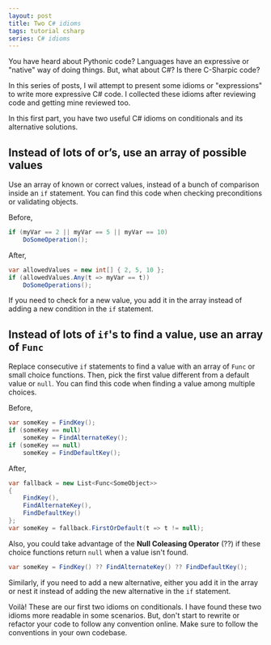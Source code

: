 ```yaml
---
layout: post
title: Two C# idioms
tags: tutorial csharp
series: C# idioms
---
```


You have heard about Pythonic code? Languages have an expressive or "native" way of doing things. But, what about C#? Is there C-Sharpic code?

In this series of posts, I wil attempt to present some idioms or "expressions" to write more expressive C# code. I collected these idioms after reviewing code and getting mine reviewed too.

In this first part, you have two useful C# idioms on conditionals and its alternative solutions.

## Instead of lots of or’s, use an array of possible values

Use an array of known or correct values, instead of a bunch of comparison inside an `if` statement. You can find this code when checking preconditions or validating objects.

Before,

```csharp
if (myVar == 2 || myVar == 5 || myVar == 10)
    DoSomeOperation();
```

After,

```csharp
var allowedValues = new int[] { 2, 5, 10 };
if (allowedValues.Any(t => myVar == t))
    DoSomeOperations();
```

If you need to check for a new value, you add it in the array instead of adding a new condition in the `if` statement.

## Instead of lots of `if`'s to find a value, use an array of `Func`

Replace consecutive `if` statements to find a value with an array of `Func` or small choice functions. Then, pick the first value different from a default value or `null`. You can find this code when finding a value among multiple choices.

Before,

```csharp
var someKey = FindKey();
if (someKey == null)
    someKey = FindAlternateKey();
if (someKey == null)
    someKey = FindDefaultKey();
```

After,

```csharp
var fallback = new List<Func<SomeObject>>
{
    FindKey(),
    FindAlternateKey(),
    FindDefaultKey()
};
var someKey = fallback.FirstOrDefault(t => t != null);
```

Also, you could take advantage of the **Null Coleasing Operator** (??) if these choice functions return `null` when a value isn't found.

```csharp
var someKey = FindKey() ?? FindAlternateKey() ?? FindDefaultKey();
```

Similarly, if you need to add a new alternative, either you add it in the array or nest it instead of adding the new alternative in the `if` statement.

Voilà! These are our first two idioms on conditionals. I have found these two idioms more readable in some scenarios. But, don't start to rewrite or refactor your code to follow any convention online. Make sure to follow the conventions in your own codebase.
